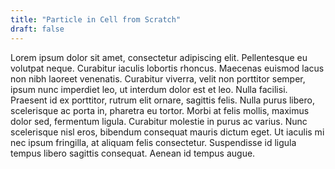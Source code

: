 ```yaml
---
title: "Particle in Cell from Scratch"
draft: false
---
```

Lorem ipsum dolor sit amet, consectetur adipiscing elit. Pellentesque eu volutpat neque. Curabitur iaculis lobortis rhoncus. Maecenas euismod lacus non nibh laoreet venenatis. Curabitur viverra, velit non porttitor semper, ipsum nunc imperdiet leo, ut interdum dolor est et leo. Nulla facilisi. Praesent id ex porttitor, rutrum elit ornare, sagittis felis. Nulla purus libero, scelerisque ac porta in, pharetra eu tortor. Morbi at felis mollis, maximus dolor sed, fermentum ligula. Curabitur molestie in purus ac varius. Nunc scelerisque nisl eros, bibendum consequat mauris dictum eget. Ut iaculis mi nec ipsum fringilla, at aliquam felis consectetur. Suspendisse id ligula tempus libero sagittis consequat. Aenean id tempus augue.
